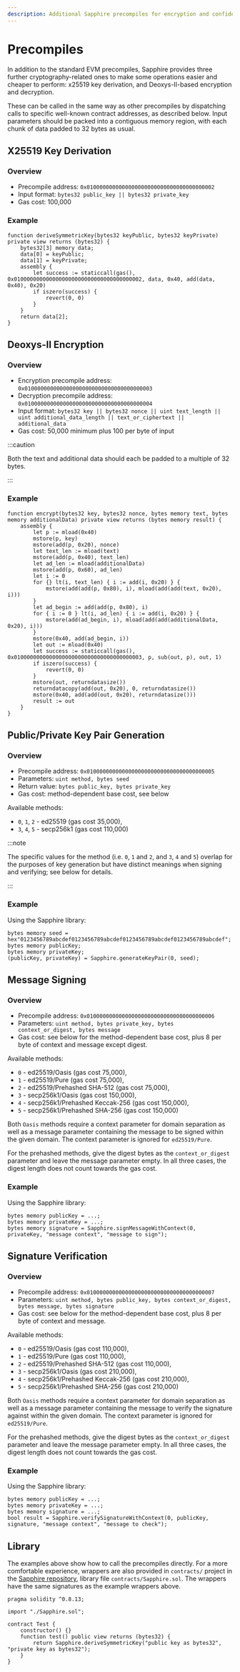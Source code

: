 ```yaml
---
description: Additional Sapphire precompiles for encryption and confidentiality
---
```


# Precompiles

In addition to the standard EVM precompiles, Sapphire provides three
further cryptography-related ones to make some operations easier and
cheaper to perform: x25519 key derivation, and Deoxys-II-based encryption
and decryption.

These can be called in the same way as other precompiles by dispatching
calls to specific well-known contract addresses, as described below.
Input parameters should be packed into a contiguous memory region, with
each chunk of data padded to 32 bytes as usual.

## X25519 Key Derivation

### Overview

* Precompile address: `0x0100000000000000000000000000000000000002`
* Input format: `bytes32 public_key || bytes32 private_key`
* Gas cost: 100,000

### Example

```solidity
function deriveSymmetricKey(bytes32 keyPublic, bytes32 keyPrivate) private view returns (bytes32) {
    bytes32[3] memory data;
    data[0] = keyPublic;
    data[1] = keyPrivate;
    assembly {
        let success := staticcall(gas(), 0x0100000000000000000000000000000000000002, data, 0x40, add(data, 0x40), 0x20)
        if iszero(success) {
            revert(0, 0)
        }
    }
    return data[2];
}
```

## Deoxys-II Encryption

### Overview

* Encryption precompile address: `0x0100000000000000000000000000000000000003`
* Decryption precompile address: `0x0100000000000000000000000000000000000004`
* Input format: `bytes32 key || bytes32 nonce || uint text_length || uint additional_data_length || text_or_ciphertext || additional_data`
* Gas cost: 50,000 minimum plus 100 per byte of input

:::caution

Both the text and additional data should each be padded to a multiple of
32 bytes.

:::

### Example

```solidity
function encrypt(bytes32 key, bytes32 nonce, bytes memory text, bytes memory additionalData) private view returns (bytes memory result) {
    assembly {
        let p := mload(0x40)
        mstore(p, key)
        mstore(add(p, 0x20), nonce)
        let text_len := mload(text)
        mstore(add(p, 0x40), text_len)
        let ad_len := mload(additionalData)
        mstore(add(p, 0x60), ad_len)
        let i := 0
        for {} lt(i, text_len) { i := add(i, 0x20) } {
            mstore(add(add(p, 0x80), i), mload(add(add(text, 0x20), i)))
        }
        let ad_begin := add(add(p, 0x80), i)
        for { i := 0 } lt(i, ad_len) { i := add(i, 0x20) } {
            mstore(add(ad_begin, i), mload(add(add(additionalData, 0x20), i)))
        }
        mstore(0x40, add(ad_begin, i))
        let out := mload(0x40)
        let success := staticcall(gas(), 0x0100000000000000000000000000000000000003, p, sub(out, p), out, 1)
        if iszero(success) {
            revert(0, 0)
        }
        mstore(out, returndatasize())
        returndatacopy(add(out, 0x20), 0, returndatasize())
        mstore(0x40, add(add(out, 0x20), returndatasize()))
        result := out
    }
}
```

## Public/Private Key Pair Generation

### Overview

* Precompile address: `0x0100000000000000000000000000000000000005`
* Parameters: `uint method, bytes seed`
* Return value: `bytes public_key, bytes private_key`
* Gas cost: method-dependent base cost, see below

Available methods:
* `0`, `1`, `2` - ed25519 (gas cost 35,000),
* `3`, `4`, `5` - secp256k1 (gas cost 110,000)

:::note

The specific values for the method (i.e. `0`, `1` and `2`, and `3`, `4`
and `5`) overlap for the purposes of key generation but have distinct
meanings when signing and verifying; see below for details.

:::

### Example

Using the Sapphire library:

```solidity
bytes memory seed = hex"0123456789abcdef0123456789abcdef0123456789abcdef0123456789abcdef";
bytes memory publicKey;
bytes memory privateKey;
(publicKey, privateKey) = Sapphire.generateKeyPair(0, seed);
```

## Message Signing

### Overview

* Precompile address: `0x0100000000000000000000000000000000000006`
* Parameters: `uint method, bytes private_key, bytes context_or_digest, bytes message`
* Gas cost: see below for the method-dependent base cost, plus 8 per byte of context and message except digest.

Available methods:
* `0` - ed25519/Oasis (gas cost 75,000),
* `1` - ed25519/Pure (gas cost 75,000),
* `2` - ed25519/Prehashed SHA-512 (gas cost 75,000),
* `3` - secp256k1/Oasis (gas cost 150,000),
* `4` - secp256k1/Prehashed Keccak-256 (gas cost 150,000),
* `5` - secp256k1/Prehashed SHA-256 (gas cost 150,000)

Both `Oasis` methods require a context parameter for domain separation
as well as a message parameter containing the message to be signed
within the given domain. The context parameter is ignored for
`ed25519/Pure`.

For the prehashed methods, give the digest bytes as the
`context_or_digest` parameter and leave the message parameter empty. In
all three cases, the digest length does not count towards the gas cost.

### Example

Using the Sapphire library:

```solidity
bytes memory publicKey = ...;
bytes memory privateKey = ...;
bytes memory signature = Sapphire.signMessageWithContext(0, privateKey, "message context", "message to sign");
```

## Signature Verification

### Overview

* Precompile address: `0x0100000000000000000000000000000000000007`
* Parameters: `uint method, bytes public_key, bytes context_or_digest, bytes message, bytes signature`
* Gas cost: see below for the method-dependent base cost, plus 8 per byte of context and message.

Available methods:
* `0` - ed25519/Oasis (gas cost 110,000),
* `1` - ed25519/Pure (gas cost 110,000),
* `2` - ed25519/Prehashed SHA-512 (gas cost 110,000),
* `3` - secp256k1/Oasis (gas cost 210,000),
* `4` - secp256k1/Prehashed Keccak-256 (gas cost 210,000),
* `5` - secp256k1/Prehashed SHA-256 (gas cost 210,000)

Both `Oasis` methods require a context parameter for domain separation
as well as a message parameter containing the message to verify the
signature against within the given domain. The context parameter is
ignored for `ed25519/Pure`.

For the prehashed methods, give the digest bytes as the
`context_or_digest` parameter and leave the message parameter empty. In
all three cases, the digest length does not count towards the gas cost.

### Example

Using the Sapphire library:

```solidity
bytes memory publicKey = ...;
bytes memory privateKey = ...;
bytes memory signature = ...;
bool result = Sapphire.verifySignatureWithContext(0, publicKey, signature, "message context", "message to check");
```

## Library

The examples above show how to call the precompiles directly. For a more
comfortable experience, wrappers are also provided in `contracts/`
project in the
[Sapphire repository](https://github.com/oasisprotocol/sapphire-paratime),
library file `contracts/Sapphire.sol`. The wrappers have the same
signatures as the example wrappers above.

```solidity
pragma solidity ^0.8.13;

import "./Sapphire.sol";

contract Test {
    constructor() {}
    function test() public view returns (bytes32) {
        return Sapphire.deriveSymmetricKey("public key as bytes32", "private key as bytes32");
    }
}
```

